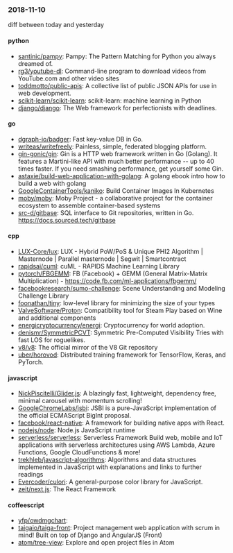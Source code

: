 ### 2018-11-10
diff between today and yesterday

#### python
* [santinic/pampy](https://github.com/santinic/pampy): Pampy: The Pattern Matching for Python you always dreamed of.
* [rg3/youtube-dl](https://github.com/rg3/youtube-dl): Command-line program to download videos from YouTube.com and other video sites
* [toddmotto/public-apis](https://github.com/toddmotto/public-apis): A collective list of public JSON APIs for use in web development.
* [scikit-learn/scikit-learn](https://github.com/scikit-learn/scikit-learn): scikit-learn: machine learning in Python
* [django/django](https://github.com/django/django): The Web framework for perfectionists with deadlines.

#### go
* [dgraph-io/badger](https://github.com/dgraph-io/badger): Fast key-value DB in Go.
* [writeas/writefreely](https://github.com/writeas/writefreely): Painless, simple, federated blogging platform.
* [gin-gonic/gin](https://github.com/gin-gonic/gin): Gin is a HTTP web framework written in Go (Golang). It features a Martini-like API with much better performance -- up to 40 times faster. If you need smashing performance, get yourself some Gin.
* [astaxie/build-web-application-with-golang](https://github.com/astaxie/build-web-application-with-golang): A golang ebook intro how to build a web with golang
* [GoogleContainerTools/kaniko](https://github.com/GoogleContainerTools/kaniko): Build Container Images In Kubernetes
* [moby/moby](https://github.com/moby/moby): Moby Project - a collaborative project for the container ecosystem to assemble container-based systems
* [src-d/gitbase](https://github.com/src-d/gitbase): SQL interface to Git repositories, written in Go. https://docs.sourced.tech/gitbase

#### cpp
* [LUX-Core/lux](https://github.com/LUX-Core/lux): LUX - Hybrid PoW/PoS & Unique PHI2 Algorithm | Masternode | Parallel masternode | Segwit | Smartcontract
* [rapidsai/cuml](https://github.com/rapidsai/cuml): cuML - RAPIDS Machine Learning Library
* [pytorch/FBGEMM](https://github.com/pytorch/FBGEMM): FB (Facebook) + GEMM (General Matrix-Matrix Multiplication) - https://code.fb.com/ml-applications/fbgemm/
* [facebookresearch/sumo-challenge](https://github.com/facebookresearch/sumo-challenge): Scene Understanding and Modeling Challenge Library
* [foonathan/tiny](https://github.com/foonathan/tiny): low-level library for minimizing the size of your types
* [ValveSoftware/Proton](https://github.com/ValveSoftware/Proton): Compatibility tool for Steam Play based on Wine and additional components
* [energicryptocurrency/energi](https://github.com/energicryptocurrency/energi): Cryptocurrency for world adoption.
* [denismr/SymmetricPCVT](https://github.com/denismr/SymmetricPCVT): Symmetric Pre-Computed Visibility Tries with fast LOS for roguelikes.
* [v8/v8](https://github.com/v8/v8): The official mirror of the V8 Git repository
* [uber/horovod](https://github.com/uber/horovod): Distributed training framework for TensorFlow, Keras, and PyTorch.

#### javascript
* [NickPiscitelli/Glider.js](https://github.com/NickPiscitelli/Glider.js): A blazingly fast, lightweight, dependency free, minimal carousel with momentum scrolling!
* [GoogleChromeLabs/jsbi](https://github.com/GoogleChromeLabs/jsbi): JSBI is a pure-JavaScript implementation of the official ECMAScript BigInt proposal.
* [facebook/react-native](https://github.com/facebook/react-native): A framework for building native apps with React.
* [nodejs/node](https://github.com/nodejs/node): Node.js JavaScript runtime 
* [serverless/serverless](https://github.com/serverless/serverless): Serverless Framework  Build web, mobile and IoT applications with serverless architectures using AWS Lambda, Azure Functions, Google CloudFunctions & more! 
* [trekhleb/javascript-algorithms](https://github.com/trekhleb/javascript-algorithms):  Algorithms and data structures implemented in JavaScript with explanations and links to further readings
* [Evercoder/culori](https://github.com/Evercoder/culori):  A general-purpose color library for JavaScript.
* [zeit/next.js](https://github.com/zeit/next.js): The React Framework

#### coffeescript
* [yfp/owdmgchart](https://github.com/yfp/owdmgchart): 
* [taigaio/taiga-front](https://github.com/taigaio/taiga-front): Project management web application with scrum in mind! Built on top of Django and AngularJS (Front)
* [atom/tree-view](https://github.com/atom/tree-view):  Explore and open project files in Atom
